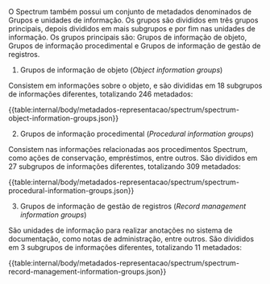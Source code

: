 O Spectrum também possui um conjunto de metadados denominados de Grupos e unidades de informação. Os grupos são divididos em três grupos principais, depois divididos em mais subgrupos e por fim nas unidades de informação. Os grupos principais são: Grupos de informação de objeto, Grupos de informação procedimental e Grupos de informação de gestão de registros.

1. Grupos de informação de objeto (_Object information groups_)

Consistem em informações sobre o objeto, e são divididas em 18 subgrupos de informações diferentes, totalizando 246 metadados:

{{table:internal/body/metadados-representacao/spectrum/spectrum-object-information-groups.json}}

2. Grupos de informação procedimental (_Procedural information groups_)

Consistem nas informações relacionadas aos procedimentos Spectrum, como ações de conservação, empréstimos, entre outros. São divididos em 27 subgrupos de informações diferentes, totalizando 309 metadados:

{{table:internal/body/metadados-representacao/spectrum/spectrum-procedural-information-groups.json}}

3. Grupos de informação de gestão de registros (_Record management information groups_)

São unidades de informação para realizar anotações no sistema de documentação, como notas de administração, entre outros. São divididos em 3 subgrupos de informações diferentes, totalizando 11 metadados:

{{table:internal/body/metadados-representacao/spectrum/spectrum-record-management-information-groups.json}}
